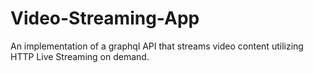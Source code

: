 # Video-Streaming-App
An implementation of a graphql API  that streams video content utilizing HTTP Live Streaming on demand.
